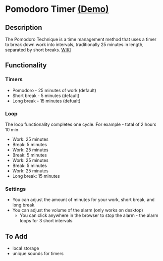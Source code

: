 # Pomodoro Timer [(Demo)](https://awexli.github.io/pomodoro/)  

## Description  

The Pomodoro Technique is a time management method that uses a timer to break down work into intervals, traditionally 25 minutes in length, separated by short breaks. [WIKI](https://en.wikipedia.org/wiki/Pomodoro_Technique)  

## Functionality

### Timers

- Pomodoro - 25 minutes of work (default)
- Short break - 5 minutes (default)
- Long break - 15 minutes (defualt)

### Loop

The loop functionality completes one cycle. For example - total of 2 hours 10 min

- Work: 25 minutes
- Break: 5 minutes
- Work: 25 minutes
- Break: 5 minutes
- Work: 25 minutes
- Break: 5 minutes
- Work: 25 minutes
- Long break: 15 minutes

### Settings

- You can adjust the amount of minutes for your work, short break, and long break.
- You can adjust the volume of the alarm (only works on desktop)
  - You can click anywhere in the browser to stop the alarm - the alarm loops for 3 short intervals

## To Add

- local storage
- unique sounds for timers
